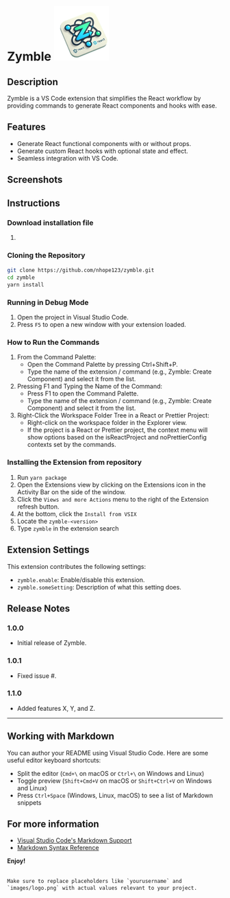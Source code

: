 <!-- <h1 style="color: #045CB4;font-style: italic; ">  
  <!-- <img style="width: 90px; height: 90px;" src="https://github.com/nhope123/zymble/blob/main/src/assets/logo.png" alt="Logo" /> 
  <img src="src/assets/logo.png" alt="Logo" />
  Zymble 
</h1> -->
# Zymble ![Zymble Logo](src/assets/logo.png)

## Description

Zymble is a VS Code extension that simplifies the React workflow by providing commands to generate React components and hooks with ease.

## Features

- Generate React functional components with or without props.
- Generate custom React hooks with optional state and effect.
- Seamless integration with VS Code.

## Screenshots

<!-- ![Generate Component](images/generate-component.png)
![Generate Hook](images/generate-hook.png) -->

## Instructions

### Download installation file
1. 

### Cloning the Repository

````sh
git clone https://github.com/nhope123/zymble.git
cd zymble
yarn install
````


### Running in Debug Mode

1. Open the project in Visual Studio Code.
2. Press `F5` to open a new window with your extension loaded.

### How to Run the Commands
1. From the Command Palette:
   - Open the Command Palette by pressing Ctrl+Shift+P.
   - Type the name of the extension / command (e.g., Zymble: Create Component) and select it from the list.
2. Pressing F1 and Typing the Name of the Command:
   - Press F1 to open the Command Palette.
   - Type the name of the extension / command (e.g., Zymble: Create Component) and select it from the list.
3. Right-Click the Workspace Folder Tree in a React or Prettier Project:
   - Right-click on the workspace folder in the Explorer view.
   - If the project is a React or Prettier project, the context menu will show options based on the isReactProject and noPrettierConfig contexts set by the commands.

### Installing the Extension from repository

1. Run `yarn package`
2. Open the Extensions view by clicking on the Extensions icon in the Activity Bar on the side of the window.
3. Click the `Views and more Actions` menu to the right of the Extension refresh button.
4. At the bottom, click the `Install from VSIX`
5. Locate the `zymble-<version>`
6. Type `zymble` in the extension search

## Extension Settings

This extension contributes the following settings:

- `zymble.enable`: Enable/disable this extension.
- `zymble.someSetting`: Description of what this setting does.

## Release Notes

### 1.0.0

- Initial release of Zymble.

### 1.0.1

- Fixed issue #.

### 1.1.0

- Added features X, Y, and Z.

---

## Working with Markdown

You can author your README using Visual Studio Code. Here are some useful editor keyboard shortcuts:

- Split the editor (`Cmd+\` on macOS or `Ctrl+\` on Windows and Linux)
- Toggle preview (`Shift+Cmd+V` on macOS or `Shift+Ctrl+V` on Windows and Linux)
- Press `Ctrl+Space` (Windows, Linux, macOS) to see a list of Markdown snippets

## For more information

- [Visual Studio Code's Markdown Support](http://code.visualstudio.com/docs/languages/markdown)
- [Markdown Syntax Reference](https://help.github.com/articles/markdown-basics/)

**Enjoy!**

```

Make sure to replace placeholders like `yourusername` and `images/logo.png` with actual values relevant to your project.
```
